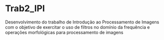 # Trab2_IPI
Desenvolvimento do trabalho de Introdução ao Processamento de Imagens com o objetivo de exercitar o uso de filtros no domínio da frequência e operações morfológicas para processamento de imagens
